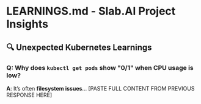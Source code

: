 # LEARNINGS.md - Slab.AI Project Insights

## 🔍 Unexpected Kubernetes Learnings
### Q: Why does `kubectl get pods` show "0/1" when CPU usage is low?
**A**: It’s often **filesystem issues**...
[PASTE FULL CONTENT FROM PREVIOUS RESPONSE HERE]

